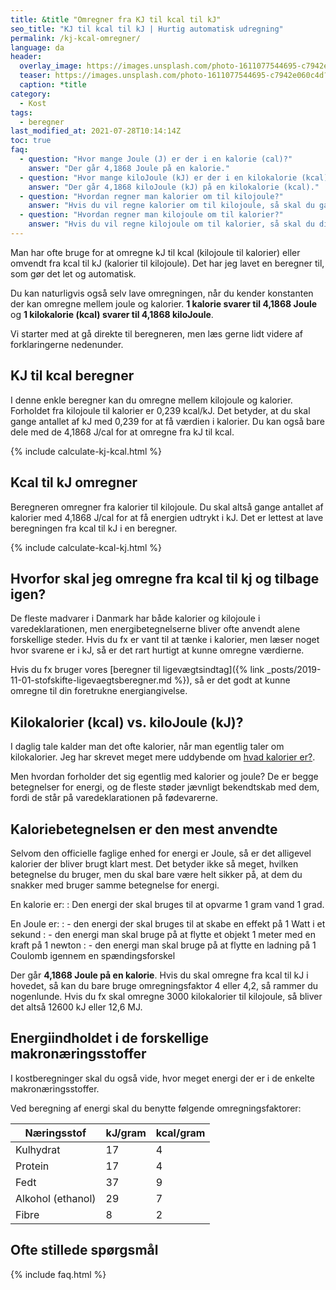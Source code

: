 ```yaml
---
title: &title "Omregner fra KJ til kcal til kJ"
seo_title: "KJ til kcal til kJ | Hurtig automatisk udregning"
permalink: /kj-kcal-omregner/
language: da
header:
  overlay_image: https://images.unsplash.com/photo-1611077544695-c7942e060c4d?ixid=MnwxMjA3fDB8MHxwaG90by1wYWdlfHx8fGVufDB8fHx8&ixlib=rb-1.2.1&auto=format&fit=crop&w=1900&q=80
  teaser: https://images.unsplash.com/photo-1611077544695-c7942e060c4d?ixid=MnwxMjA3fDB8MHxwaG90by1wYWdlfHx8fGVufDB8fHx8&ixlib=rb-1.2.1&auto=format&fit=crop&w=400&q=80
  caption: *title
category:
  - Kost
tags:
  - beregner
last_modified_at: 2021-07-28T10:14:14Z
toc: true
faq:
  - question: "Hvor mange Joule (J) er der i en kalorie (cal)?"
    answer: "Der går 4,1868 Joule på en kalorie."
  - question: "Hvor mange kiloJoule (kJ) er der i en kilokalorie (kcal)?"
    answer: "Der går 4,1868 kiloJoule (kJ) på en kilokalorie (kcal)."
  - question: "Hvordan regner man kalorier om til kilojoule?"
    answer: "Hvis du vil regne kalorier om til kilojoule, så skal du gange værdien i kalorier med 4,1862 for at få svaret i kilojoule. De fleste bruger bare faktor 4 eller 4,2 for at gøre det lidt lettere."
  - question: "Hvordan regner man kilojoule om til kalorier?"
    answer: "Hvis du vil regne kilojoule om til kalorier, så skal du dividere værdien i kilojoule med 4,1862 for at få værdien i kalorier. De fleste bruger bare faktor 4 eller 4,2 for at gøre det lidt lettere."
---
```


Man har ofte bruge for at omregne kJ til kcal (kilojoule til kalorier) eller omvendt fra kcal til kJ (kalorier til kilojoule). Det har jeg lavet en beregner til, som gør det let og automatisk.

Du kan naturligvis også selv lave omregningen, når du kender konstanten der kan omregne mellem joule og kalorier. **1 kalorie svarer til 4,1868 Joule** og **1 kilokalorie (kcal) svarer til 4,1868 kiloJoule**.

Vi starter med at gå direkte til beregneren, men læs gerne lidt videre af forklaringerne nedenunder.

## KJ til kcal beregner

I denne enkle beregner kan du omregne mellem kilojoule og kalorier. Forholdet fra kilojoule til kalorier er 0,239 kcal/kJ. Det betyder, at du skal gange antallet af kJ med 0,239 for at få værdien i kalorier. Du kan også bare dele med de 4,1868 J/cal for at omregne fra kJ til kcal.

{% include calculate-kj-kcal.html %}

## Kcal til kJ omregner

Beregneren omregner fra kalorier til kilojoule. Du skal altså gange antallet af kalorier med 4,1868 J/cal for at få energien udtrykt i kJ. Det er lettest at lave beregningen fra kcal til kJ i en beregner.

{% include calculate-kcal-kj.html %}

## Hvorfor skal jeg omregne fra kcal til kj og tilbage igen?

De fleste madvarer i Danmark har både kalorier og kilojoule i varedeklarationen, men energibetegnelserne bliver ofte anvendt alene forskellige steder. Hvis du fx er vant til at tænke i kalorier, men læser noget hvor svarene er i kJ, så er det rart hurtigt at kunne omregne værdierne.

Hvis du fx bruger vores [beregner til ligevægtsindtag]({% link _posts/2019-11-01-stofskifte-ligevaegtsberegner.md %}), så er det godt at kunne omregne til din foretrukne energiangivelse.

## Kilokalorier (kcal) vs. kiloJoule (kJ)?

I daglig tale kalder man det ofte kalorier, når man egentlig taler om kilokalorier. Jeg har skrevet meget mere uddybende om [hvad kalorier er?](/hvad-er-kalorier/).

Men hvordan forholder det sig egentlig med kalorier og joule? De er begge betegnelser for energi, og de fleste støder jævnligt bekendtskab med dem, fordi de står på varedeklarationen på fødevarerne.

## Kaloriebetegnelsen er den mest anvendte

Selvom den officielle faglige enhed for energi er Joule, så er det alligevel kalorier der bliver brugt klart mest. Det betyder ikke så meget, hvilken betegnelse du bruger, men du skal bare være helt sikker på, at dem du snakker med bruger samme betegnelse for energi.

En kalorie er:
: Den energi der skal bruges til at opvarme 1 gram vand 1 grad.

En Joule er:
: - den energi der skal bruges til at skabe en effekt på 1 Watt i et sekund
: - den energi man skal bruge på at flytte et objekt 1 meter med en kraft på 1 newton
: - den energi man skal bruge på at flytte en ladning på 1 Coulomb igennem en spændingsforskel

Der går **4,1868 Joule på en kalorie**. Hvis du skal omregne fra kcal til kJ i hovedet, så kan du bare bruge omregningsfaktor 4 eller 4,2, så rammer du nogenlunde. Hvis du fx skal omregne 3000 kilokalorier til kilojoule, så bliver det altså 12600 kJ eller 12,6 MJ.

## Energiindholdet i de forskellige makronæringsstoffer

I kostberegninger skal du også vide, hvor meget energi der er i de enkelte makronæringsstoffer.

Ved beregning af energi skal du benytte følgende omregningsfaktorer:

| Næringsstof | kJ/gram | kcal/gram |
|-|-|-|
| Kulhydrat | 17 | 4 |
| Protein | 17 | 4 |
| Fedt | 37 | 9 |
| Alkohol (ethanol) | 29 | 7 |
| Fibre | 8 | 2 |

## Ofte stillede spørgsmål

{% include faq.html %}
